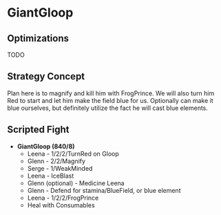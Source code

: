 # GiantGloop

## Optimizations

TODO

## Strategy Concept

Plan here is to magnify and kill him with FrogPrince. We will also turn him Red
to start and let him make the field blue for us. Optionally can make it blue
ourselves, but definitely utilize the fact he will cast blue elements.

## Scripted Fight

  * **GiantGloop (840/8)**
    * Leena - 1/2/2/TurnRed on Gloop
    * Glenn - 2/2/Magnify
    * Serge - 1/WeakMinded
    * Leena - IceBlast
    * Glenn (optional) - Medicine Leena
    * Glenn - Defend for stamina/BlueField, or blue element
    * Leena - 1/2/2/FrogPrince
    * Heal with Consumables